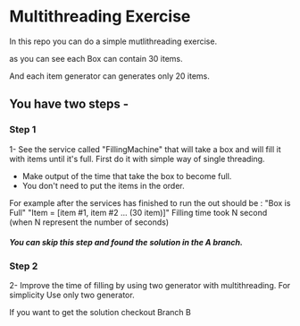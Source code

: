 # Multithreading Exercise 
In this repo you can do a simple mutlithreading exercise. 


as you can see each Box can contain 30 items.

And each item generator can generates only 20 items. 

## You have two steps - 
### Step 1
1- See the service called "FillingMachine"  that will take a box and will fill it with items until it's full. 
First do it with simple way  of single threading. 
- Make output of the time that take the box to become full. 
- You don't need to put the items in the order. 

For example after the services has finished to run 
the out should be : 
"Box is Full"
"Item = [item #1, item #2 ... (30 item)]"
Filling time took N second (when N represent the number of seconds)

##### You can skip this step and found the solution in the A branch. 
### Step 2

2- Improve the time of filling by using two generator with multithreading. For simplicity Use only two generator.  

If you want to get the solution checkout Branch B

 